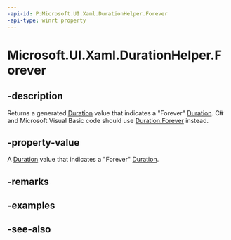 ```yaml
---
-api-id: P:Microsoft.UI.Xaml.DurationHelper.Forever
-api-type: winrt property
---
```


<!-- Property syntax
public Windows.UI.Xaml.Duration Forever { get; }
-->

# Microsoft.UI.Xaml.DurationHelper.Forever

## -description

 Returns a generated [Duration](duration.md) value that indicates a "Forever" [Duration](duration.md). C# and Microsoft Visual Basic code should use [Duration.Forever](/dotnet/api/windows.ui.xaml.duration.forever?view=dotnet-uwp-10.0&preserve-view=true) instead.

## -property-value

A [Duration](duration.md) value that indicates a "Forever" [Duration](duration.md).

## -remarks

## -examples

## -see-also

